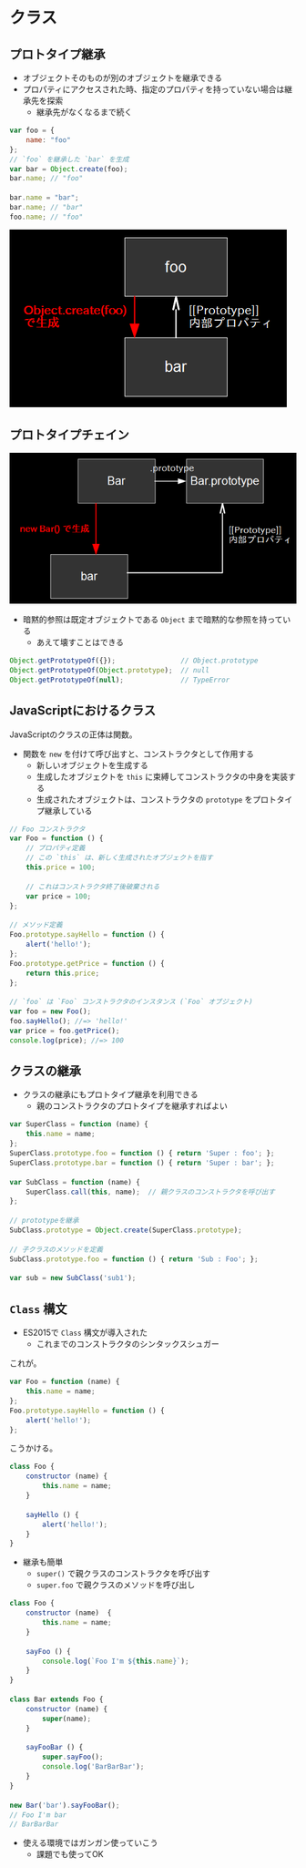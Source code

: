 クラス
================================================================

## プロトタイプ継承

* オブジェクトそのものが別のオブジェクトを継承できる
* プロパティにアクセスされた時、指定のプロパティを持っていない場合は継承先を探索
  * 継承先がなくなるまで続く

```javascript
var foo = {
    name: "foo"
};
// `foo` を継承した `bar` を生成
var bar = Object.create(foo);
bar.name; // "foo"

bar.name = "bar";
bar.name; // "bar"
foo.name; // "foo"
```

![プロトタイプ](./js-prototype-1.png)


## プロトタイプチェイン

![プロトタイプチェイン](./js-prototype-2.png)

* 暗黙的参照は既定オブジェクトである `Object` まで暗黙的な参照を持っている
  * あえて壊すことはできる

```javascript
Object.getPrototypeOf({});                // Object.prototype
Object.getPrototypeOf(Object.prototype);  // null
Object.getPrototypeOf(null);              // TypeError
```


## JavaScriptにおけるクラス

JavaScriptのクラスの正体は関数。

* 関数を `new` を付けて呼び出すと、コンストラクタとして作用する
  * 新しいオブジェクトを生成する
  * 生成したオブジェクトを `this` に束縛してコンストラクタの中身を実装する
  * 生成されたオブジェクトは、コンストラクタの `prototype` をプロトタイプ継承している

```javascript
// Foo コンストラクタ
var Foo = function () {
    // プロパティ定義    
    // この `this` は、新しく生成されたオブジェクトを指す
    this.price = 100;  

    // これはコンストラクタ終了後破棄される
    var price = 100;  
};

// メソッド定義
Foo.prototype.sayHello = function () {
    alert('hello!');
};
Foo.prototype.getPrice = function () {
    return this.price;
};

// `foo` は `Foo` コンストラクタのインスタンス (`Foo` オブジェクト)
var foo = new Foo();
foo.sayHello(); //=> 'hello!'
var price = foo.getPrice();
console.log(price); //=> 100
```


## クラスの継承

- クラスの継承にもプロトタイプ継承を利用できる
  - 親のコンストラクタのプロトタイプを継承すればよい

```javascript
var SuperClass = function (name) {
    this.name = name;
};
SuperClass.prototype.foo = function () { return 'Super : foo'; };
SuperClass.prototype.bar = function () { return 'Super : bar'; };

var SubClass = function (name) {
    SuperClass.call(this, name);  // 親クラスのコンストラクタを呼び出す
};

// prototypeを継承
SubClass.prototype = Object.create(SuperClass.prototype);

// 子クラスのメソッドを定義
SubClass.prototype.foo = function () { return 'Sub : Foo'; };

var sub = new SubClass('sub1');
```


## `Class` 構文

- ES2015で `Class` 構文が導入された
  - これまでのコンストラクタのシンタックスシュガー

これが。
```javascript
var Foo = function (name) {
    this.name = name;
};
Foo.prototype.sayHello = function () {
    alert('hello!');
};
```

こうかける。
```javascript
class Foo {
    constructor (name) {
        this.name = name;
    }

    sayHello () {
        alert('hello!');
    }
}
```

- 継承も簡単
  - `super()` で親クラスのコンストラクタを呼び出す
  - `super.foo` で親クラスのメソッドを呼び出し

```javascript
class Foo {
    constructor (name)  {
        this.name = name;
    }

    sayFoo () {
        console.log(`Foo I'm ${this.name}`);
    }
}

class Bar extends Foo {
    constructor (name) {
        super(name);
    }

    sayFooBar () {
        super.sayFoo();
        console.log('BarBarBar');
    }
}

new Bar('bar').sayFooBar();
// Foo I'm bar
// BarBarBar
```

- 使える環境ではガンガン使っていこう
  - 課題でも使ってOK
